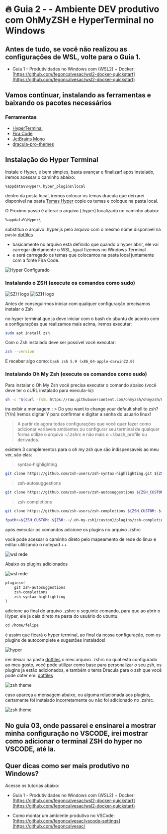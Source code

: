 # 🔥 Guia 2 - - Ambiente DEV produtivo com OhMyZSH e HyperTerminal no Windows

## Antes de tudo, se você não realizou as configurações de WSL, volte para o Guia 1.
- Guia 1 - Produtividades no Windows com (WSL2) + Docker: [https://github.com/fegoncalvesac/wsl2-docker-quickstart](https://github.com/fegoncalvesac/wsl2-docker-quickstart)


## Vamos continuar, instalando as ferramentas e baixando os pacotes necessários


### Ferramentas
- [HyperTerminal](https://releases.hyper.is/download/win)
- [Fira Code](https://github.com/tonsky/FiraCode)
- [JetBrains Mono](https://www.jetbrains.com/lp/mono/)
- [dracula-pro-themes](https://1drv.ms/u/s!AuXLpUXd3wwLh30BhC2OZNQbuogX?e=gVW0ac)


## Instalação do Hyper Terminal

Instale o Hyper, é bem simples, basta avançar e finalizar!
após instalado, iremos acessar o caminho abaixo:

```txt
%appdata%\Hyper\.hyper_plugins\local
```
dentro da posta local, iremos colocar os temas dracula que deixarei disponivel na pasta [Temas Hyper](temas/Hyper/)
copie os temas e coloque na pasta local.

O Proximo passo é alterar o arquivo (.hyper) localizado no caminho abaixo:

```txt
%appdata%\Hyper\
```
substitua o arquivo .hyper.js pelo arquivo com o mesmo nome disponivel na pasta [dotfiles](dotfiles)
 
* basicamente no arquivo está definido que quando o hyper abrir, ele vai carregar diretamente o WSL, igual fizemos no Windows Terminal
* e será carregado os temas  que colocamos na pasta local juntamente com a fonte Fira Code.



![Hyper Configurado](img/hyper_configurado.PNG)



### Instalando o ZSH (execute os comandos como sudo)

![SZH logo](img/oh_my_zsh.png) ![SZH logo](img/oh_my_zsh_term.PNG)

Antes de conseguirmos iniciar com qualquer configuração precisamos instalar o Zsh

no hyper terminal que ja deve iniciar com o bash do ubuntu de acordo com a configurações que realizamos mais acima, iremos executar:

```bash
sudo apt install zsh
```

Com o Zsh instalado deve ser possível você executar:

```bash
zsh --version
```
E receber algo como: ```bash zsh 5.9 (x86_64-apple-darwin22.0)```


### Instalando Oh My Zsh (execute os comandos como sudo)

Para instalar o Oh My Zsh você precisa executar o comando abaixo (você deve ter o cURL instalado para executa-lo):

```bash
sh -c "$(curl -fsSL https://raw.githubusercontent.com/ohmyzsh/ohmyzsh/master/tools/install.sh)"
```
ira exibir a mensagem : > Do you want to change your default shell to zsh? [Y/n]
Iremos digitar Y para confirmar e digitar a senha do usuario linux!

> A partir de agora todas configurações que você quer fazer como adicionar variáveis ambientes ou configurar seu terminal de qualquer forma utilize o arquivo ~/.zshrc e não mais o ~/.bash_profile ou derivados.


existem 3 complementos para o oh my zsh que são indispensaveis ao meu ver, são elas:

> syntax-highlighting 

```bash
git clone https://github.com/zsh-users/zsh-syntax-highlighting.git ${ZSH_CUSTOM:-~/.oh-my-zsh/custom}/plugins/zsh-syntax-highlighting
```

> zsh-autosuggestions

```bash
git clone https://github.com/zsh-users/zsh-autosuggestions ${ZSH_CUSTOM:-~/.oh-my-zsh/custom}/plugins/zsh-autosuggestions
```

>zsh-completions

```bash
git clone https://github.com/zsh-users/zsh-completions ${ZSH_CUSTOM:-${ZSH:-~/.oh-my-zsh}/custom}/plugins/zsh-completions
```

```bash
fpath+=${ZSH_CUSTOM:-${ZSH:-~/.oh-my-zsh}/custom}/plugins/zsh-completions/src
```
após executar os comandos adicione os plugins no arquivo .zshrc

você pode acessar o caminho direto pelo mapeamento de rede do linux e editar utilizando o notepad ++ 

![wsl rede](img/zshrc_wsl.PNG)


Abaixo os plugins adicionados

![wsl rede](img/plugins_zsh.PNG)


```txt
plugins=(
	git zsh-autosuggestions 
	zsh-completions 
	zsh-syntax-highlighting
)
```

adicione ao final do arquivo .zshrc o seguinte comando, para que ao abrir o Hyper, ele ja caia direto na pasta do usuário do ubuntu.

```txt
cd /home/felipe
```

é assim que ficará o hyper terminal, ao final da nossa configuração, com os plugins de autocomplete e sugestões instalados!

![hyper](img/hyper_final.PNG)

irei deixar na pasta [dotfiles](dotfiles/.zshrc) o meu arquivo .zshrc no qual está configurado ao meu gosto, você pode utilizar como base para personalizar o seu zsh, os plugins ja estão adicionados, e também o tema Dracula para o zsh que você pode obter em: [dotfiles](/Temas/zsh/dracula-pro.zsh-theme)


![zsh theme](img/zsh_theme.PNG)

caso apareça a mensagem abaixo, ou alguma relacionada aos plugins, certamente foi instalado incorretamente ou não foi adicionado no .zshrc.



![zsh theme](img/erro_tema.PNG)

## No guia 03, onde passarei e ensinarei a mostrar minha configuração no VSCODE, irei mostrar como adicionar o terminal ZSH do hyper no VSCODE, até la.


## Quer dicas como ser mais produtivo no Windows?

Acesse os tutorias abaixo:

- Guia 1 - Produtividades no Windows com (WSL2) + Docker: [https://github.com/fegoncalvesac/wsl2-docker-quickstart](https://github.com/fegoncalvesac/wsl2-docker-quickstart)

- Como montar um ambiente produtivo no VSCode: [https://github.com/fegoncalvesac/vscode-settings](https://github.com/fegoncalvesac/
